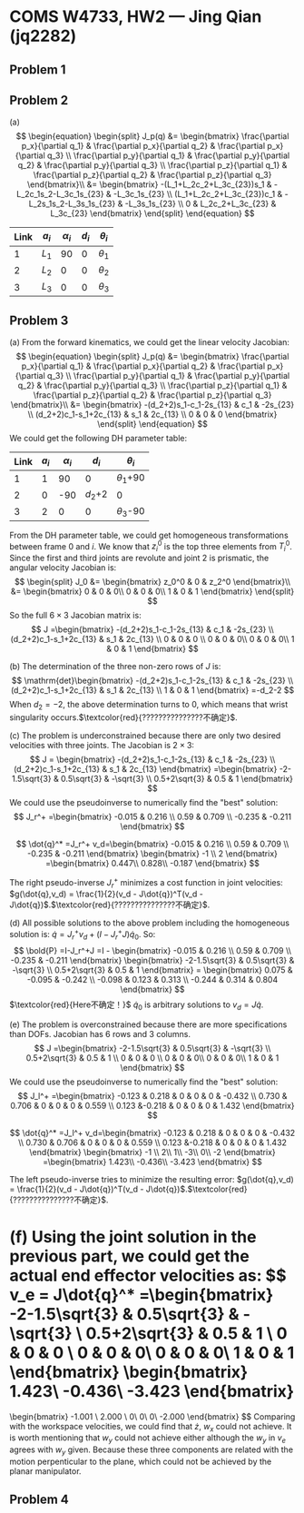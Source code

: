 # COMS W4733, HW2 — Jing Qian (jq2282)

## Problem 1







## Problem 2

(a)
$$
\begin{equation}
\begin{split}
J_p(q) &= 
\begin{bmatrix}
\frac{\partial p_x}{\partial q_1} & \frac{\partial p_x}{\partial q_2} & \frac{\partial p_x}{\partial q_3} \\
\frac{\partial p_y}{\partial q_1} & \frac{\partial p_y}{\partial q_2} & \frac{\partial p_y}{\partial q_3}  \\
\frac{\partial p_z}{\partial q_1} & \frac{\partial p_z}{\partial q_2} & \frac{\partial p_z}{\partial q_3} 
\end{bmatrix}\\
&= \begin{bmatrix}
-(L_1+L_2c_2+L_3c_{23})s_1 & -L_2c_1s_2-L_3c_1s_{23} & -L_3c_1s_{23} \\
 (L_1+L_2c_2+L_3c_{23})c_1 & -L_2s_1s_2-L_3s_1s_{23} & -L_3s_1s_{23}  \\
0 & L_2c_2+L_3c_{23} & L_3c_{23}
\end{bmatrix}
\end{split}
\end{equation}
$$


| Link | $a_i$ | $\alpha_i$ | $d_i$ | $\theta_i$ |
| ---- | ----- | ---------- | ----- | ---------- |
| 1    | $L_1$ | 90         | 0     | $\theta_1$ |
| 2    | $L_2$ | 0          | 0     | $\theta_2$ |
| 3    | $L_3$ | 0          | 0     | $\theta_3$ |





## Problem 3

(a) From the forward kinematics, we could get the linear velocity Jacobian:
$$
\begin{equation}
\begin{split}
J_p(q) &= 
\begin{bmatrix}
\frac{\partial p_x}{\partial q_1} & \frac{\partial p_x}{\partial q_2} & \frac{\partial p_x}{\partial q_3} \\
\frac{\partial p_y}{\partial q_1} & \frac{\partial p_y}{\partial q_2} & \frac{\partial p_y}{\partial q_3}  \\
\frac{\partial p_z}{\partial q_1} & \frac{\partial p_z}{\partial q_2} & \frac{\partial p_z}{\partial q_3} 
\end{bmatrix}\\
&= \begin{bmatrix}
-(d_2+2)s_1-c_1-2s_{13} & c_1 & -2s_{23} \\
 (d_2+2)c_1-s_1+2c_{13} & s_1 & 2c_{13}  \\
0 & 0 & 0
\end{bmatrix}
\end{split}
\end{equation}
$$
We could get the following DH parameter table:

| Link | $a_i$ | $\alpha_i$ | $d_i$   | $\theta_i$    |
| ---- | ----- | ---------- | ------- | ------------- |
| 1    | 1     | 90         | 0       | $\theta_1$+90 |
| 2    | 0     | -90        | $d_2$+2 | 0             |
| 3    | 2     | 0          | 0       | $\theta_3$-90 |

From the DH parameter table, we could get homogeneous transformations between frame 0 and $i$. We know that $z_i^0$ is the top three elements from $T_i^0$. Since the first and third joints are revolute and joint 2 is prismatic, the angular velocity Jacobian is:
$$
\begin{split}
J_0 &= \begin{bmatrix}
z_0^0 & 0 & z_2^0
\end{bmatrix}\\
&= \begin{bmatrix}
0 & 0 & 0\\
0 & 0 & 0\\
1 & 0 & 1
\end{bmatrix}
\end{split}
$$
So the full $6\times3​$ Jacobian matrix is:
$$
J =\begin{bmatrix}
-(d_2+2)s_1-c_1-2s_{13} & c_1 & -2s_{23} \\
 (d_2+2)c_1-s_1+2c_{13} & s_1 & 2c_{13}  \\
0 & 0 & 0 \\
0 & 0 & 0\\
0 & 0 & 0\\
1 & 0 & 1
\end{bmatrix}
$$


(b) The determination of the three non-zero rows of $J$ is:
$$
\mathrm{det}\begin{bmatrix}
-(d_2+2)s_1-c_1-2s_{13} & c_1 & -2s_{23} \\
 (d_2+2)c_1-s_1+2c_{13} & s_1 & 2c_{13}  \\
1 & 0 & 1
\end{bmatrix}
=-d_2-2
$$
When $d_2 = -2​$, the above determination turns to 0, which means that wrist singularity occurs.$\textcolor{red}{???????????????不确定}​$.



(c) The problem is underconstrained because there are only two desired velocities with three joints. The Jacobian is $2\times3​$:
$$
J = \begin{bmatrix}
-(d_2+2)s_1-c_1-2s_{13} & c_1 & -2s_{23} \\
 (d_2+2)c_1-s_1+2c_{13} & s_1 & 2c_{13}
\end{bmatrix}
=\begin{bmatrix}
-2-1.5\sqrt{3} & 0.5\sqrt{3} & -\sqrt{3} \\
 0.5+2\sqrt{3} & 0.5 & 1
\end{bmatrix}
$$
We could use the pseudoinverse to numerically find the "best" solution:
$$
J_r^+ =\begin{bmatrix}
-0.015 & 0.216 \\
 0.59 & 0.709 \\
 -0.235 & -0.211
\end{bmatrix}
$$

$$
\dot{q}^* =J_r^+ v_d=\begin{bmatrix}
-0.015 & 0.216 \\
 0.59 & 0.709 \\
 -0.235 & -0.211
\end{bmatrix}
\begin{bmatrix}
-1 \\
2
\end{bmatrix}
=\begin{bmatrix}
0.447\\
 0.828\\
-0.187
\end{bmatrix}
$$

The right pseudo-inverse $J_r^+$ minimizes a cost function in joint velocities: $g(\dot{q},v_d) = \frac{1}{2}(v_d - J\dot{q})^T(v_d - J\dot{q})$.$\textcolor{red}{???????????????不确定}​$.



(d)  All possible solutions to the above problem including the homogeneous solution is: $\dot{q} = J_r^+ v_d + (I-J_r^+J)\dot{q}_0​$. So:
$$
\bold{P} =I-J_r^+J =I - \begin{bmatrix}
-0.015 & 0.216 \\
 0.59 & 0.709 \\
 -0.235 & -0.211
\end{bmatrix}
\begin{bmatrix}
-2-1.5\sqrt{3} & 0.5\sqrt{3} & -\sqrt{3} \\
 0.5+2\sqrt{3} & 0.5 & 1
\end{bmatrix} = 
\begin{bmatrix}
 0.075 & -0.095 & -0.242 \\
-0.098 & 0.123 & 0.313 \\
-0.244 & 0.314 & 0.804
\end{bmatrix}
$$
$\textcolor{red}{Here不确定！}$ $\dot{q}_0$ is arbitrary solutions to $v_d=J\dot{q}$.



(e) The problem is overconstrained because there are more specifications than DOFs. Jacobian has 6 rows and 3 columns.
$$
J =\begin{bmatrix}
-2-1.5\sqrt{3} & 0.5\sqrt{3} & -\sqrt{3} \\
 0.5+2\sqrt{3} & 0.5 & 1 \\
0 & 0 & 0 \\
0 & 0 & 0\\
0 & 0 & 0\\
1 & 0 & 1
\end{bmatrix}
$$
We could use the pseudoinverse to numerically find the "best" solution:
$$
J_l^+ =\begin{bmatrix}
-0.123 & 0.218 & 0 & 0 & 0 & -0.432 \\
 0.730 & 0.706 & 0 & 0 & 0 & 0.559 \\
 0.123 &-0.218 & 0 & 0 & 0 & 1.432
\end{bmatrix}
$$

$$
\dot{q}^* =J_l^+ v_d=\begin{bmatrix}
-0.123 & 0.218 & 0 & 0 & 0 & -0.432 \\
 0.730 & 0.706 & 0 & 0 & 0 & 0.559 \\
 0.123 &-0.218 & 0 & 0 & 0 & 1.432
\end{bmatrix}
\begin{bmatrix}
-1 \\
2\\
1\\
-3\\
0\\
-2
\end{bmatrix}
=\begin{bmatrix}
 1.423\\
-0.436\\
-3.423
\end{bmatrix}
$$

The left pseudo-inverse tries to minimize the resulting error:  $g(\dot{q},v_d) = \frac{1}{2}(v_d - J\dot{q})^T(v_d - J\dot{q})$.$\textcolor{red}{???????????????不确定}$.



(f) Using the joint solution in the previous part, we could get the actual end effector velocities as:
$$
v_e = J\dot{q}^* =\begin{bmatrix}
-2-1.5\sqrt{3} & 0.5\sqrt{3} & -\sqrt{3} \\
 0.5+2\sqrt{3} & 0.5 & 1 \\
0 & 0 & 0 \\
0 & 0 & 0\\
0 & 0 & 0\\
1 & 0 & 1
\end{bmatrix}
\begin{bmatrix}
 1.423\\
-0.436\\
-3.423
\end{bmatrix}
 = 
 \begin{bmatrix}
-1.001 \\
 2.000 \\
 0\\
 0\\
 0\\
-2.000
\end{bmatrix}
$$
Comparing with the workspace velocities, we could find that $\dot{z},\ w_x$ could not achieve. It is worth mentioning that $w_y$ could not achieve either although the $w_y$ in $v_e$ agrees with $w_y$ given. Because these three components are related with the motion perpenticular to the plane, which could not be achieved by the planar manipulator.

## Problem 4

